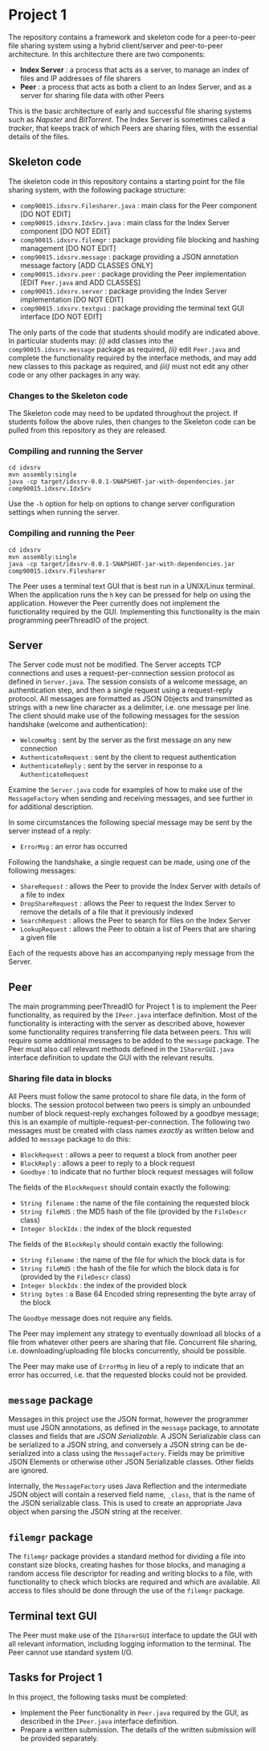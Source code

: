 
Project 1
=========

The repository contains a framework and skeleton code for a peer-to-peer file sharing system using a hybrid client/server and peer-to-peer architecture. In this architecture there are two components:

- **Index Server** : a process that acts as a server, to manage an index of files and IP addresses of file sharers
- **Peer** : a process that acts as both a client to an Index Server, and as a server for sharing file data with other Peers

This is the basic architecture of early and successful file sharing systems such as *Napster* and *BitTorrent*. The Index Server is sometimes called a *tracker*, that keeps track of which Peers are sharing files, with the essential details of the files.

## Skeleton code

The skeleton code in this repository contains a starting point for the file sharing system, with the following package structure:

- `comp90015.idxsrv.Filesharer.java` : main class for the Peer component [DO NOT EDIT]
- `comp90015.idxsrv.IdxSrv.java` : main class for the Index Server component [DO NOT EDIT]
- `comp90015.idxsrv.filemgr` : package providing file blocking and hashing management [DO NOT EDIT]
- `comp90015.idxsrv.message` : package providing a JSON annotation message factory [ADD CLASSES ONLY]
- `comp90015.idxsrv.peer` : package providing the Peer implementation [EDIT `Peer.java` and ADD CLASSES]
- `comp90015.idxsrv.server` : package providing the Index Server implementation [DO NOT EDIT]
- `comp90015.idxsrv.textgui` : package providing the terminal text GUI interface [DO NOT EDIT]

The only parts of the code that students should modify are indicated above. In particular students may: *(i)* add classes into the `comp90015.idxsrv.message` package as required, *(ii)* edit `Peer.java` and complete the functionality required by the interface methods, and may add new classes to this package as required, and *(iii)* must not edit any other code or any other packages in any way.

### Changes to the Skeleton code

The Skeleton code may need to be updated throughout the project. If students follow the above rules, then changes to the Skeleton code can be pulled from this repository as they are released.

### Compiling and running the Server

    cd idxsrv
    mvn assembly:single
    java -cp target/idxsrv-0.0.1-SNAPSHOT-jar-with-dependencies.jar comp90015.idxsrv.IdxSrv

Use the `-h` option for help on options to change server configuration settings when running the server.

### Compiling and running the Peer

    cd idxsrv
    mvn assembly:single
    java -cp target/idxsrv-0.0.1-SNAPSHOT-jar-with-dependencies.jar comp90015.idxsrv.Filesharer

The Peer uses a terminal text GUI that is best run in a UNIX/Linux terminal. When the application runs the `h` key can be pressed for help on using the application. However the Peer currently does not implement the functionality required by the GUI. Implementing this functionality is the main programming peerThreadIO of the project.

## Server

The Server code must not be modified. The Server accepts TCP connections and uses a request-per-connection session protocol as defined in `Server.java`. The session consists of a welcome message, an authentication step, and then a single request using a request-reply protocol. All messages are formatted as JSON Objects and transmitted as strings with a new line character as a delimiter, i.e. one message per line. The client should make use of the following messages for the session handshake (welcome and authentication): 

- `WelcomeMsg` : sent by the server as the first message on any new connection
- `AuthenticateRequest` : sent by the client to request authentication
- `AuthenticateReply` : sent by the server in response to a `AuthenticateRequest`

Examine the `Server.java` code for examples of how to make use of the `MessageFactory` when sending and receiving messages, and see further in for additional description.

In some circumstances the following special message may be sent by the server instead of a reply:

- `ErrorMsg` : an error has occurred

Following the handshake, a single request can be made, using one of the following messages:

- `ShareRequest` : allows the Peer to provide the Index Server with details of a file to index
- `DropShareRequest` : allows the Peer to request the Index Server to remove the details of a file that it previously indexed
- `SearchRequest` : allows the Peer to search for files on the Index Server
- `LookupRequest` : allows the Peer to obtain a list of Peers that are sharing a given file

Each of the requests above has an accompanying reply message from the Server.

## Peer

The main programming peerThreadIO for Project 1 is to implement the Peer functionality, as required by the `IPeer.java` interface definition. Most of the functionality is interacting with the server as described above, however some functionality requires transferring file data between peers. This will require some additional messages to be added to the `message` package. The Peer must also call relevant methods defined in the `ISharerGUI.java` interface definition to update the GUI with the relevant results.

### Sharing file data in blocks

All Peers must follow the same protocol to share file data, in the form of blocks. The session protocol between two peers is simply an unbounded number of block request-reply exchanges followed by a goodbye message; this is an example of multiple-request-per-connection.
The following two messages must be created with class names *exactly* as written below and added to `message` package to do this:

- `BlockRequest` : allows a peer to request a block from another peer
- `BlockReply` : allows a peer to reply to a block request
- `Goodbye` : to indicate that no further block request messages will follow

The fields of the `BlockRequest` should contain exactly the following:

- `String filename` : the name of the file containing the requested block
- `String fileMd5` : the MD5 hash of the file (provided by the `FileDescr` class)
- `Integer blockIdx` : the index of the block requested

The fields of the `BlockReply` should contain exactly the following:

- `String filename` : the name of the file for which the block data is for
- `String fileMd5` : the hash of the file for which the block data is for (provided by the `FileDescr` class)
- `Integer blockIdx` : the index of the provided block
- `String bytes` : a Base 64 Encoded string representing the byte array of the block

The `Goodbye` message does not require any fields.

The Peer may implement any strategy to eventually download all blocks of a file from whatever other peers are sharing that file. Concurrent file sharing, i.e. downloading/uploading file blocks concurrently, should be possible.

The Peer may make use of `ErrorMsg` in lieu of a reply to indicate that an error has occurred, i.e. that the requested blocks could not be provided.

## `message` package

Messages in this project use the JSON format, however the programmer must use JSON annotations, as defined in the `message` package, to annotate classes and fields that are *JSON Serializable*. A JSON Serializable class can be serialized to a JSON string, and conversely a JSON string can be de-serialized into a class using the `MessageFactory`. Fields may be primitive JSON Elements or otherwise other JSON Serializable classes. Other fields are ignored.

Internally, the `MessageFactory` uses Java Reflection and the intermediate JSON object will contain a reserved field name, `_class`, that is the name of the JSON serializable class. This is used to create an appropriate Java object when parsing the JSON string at the receiver.

## `filemgr` package

The `filemgr` package provides a standard method for dividing a file into constant size blocks, creating hashes for those blocks, and managing a random access file descriptor for reading and writing blocks to a file, with functionality to check which blocks are required and which are available. All access to files should be done through the use of the `filemgr` package.

## Terminal text GUI

The Peer must make use of the `ISharerGUI` interface to update the GUI with all relevant information, including logging information to the terminal. The Peer cannot use standard system I/O. 

## Tasks for Project 1

In this project, the following tasks must be completed:

- Implement the Peer functionality in `Peer.java` required by the GUI, as described in the `IPeer.java` interface definition.
- Prepare a written submission. The details of the written submission will be provided separately.

